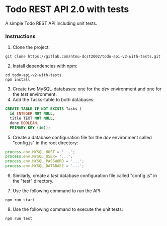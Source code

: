 # Todo REST API 2.0 with tests

A simple Todo REST API including unit tests.

### Instructions

1. Clone the project:

```
git clone https://gitlab.com/ntnu-dcst2002/todo-api-v2-with-tests.git
```

2. Install dependencies with npm:

```
cd todo-api-v2-with-tests
npm install
```
3. Create two MySQL-databases: one for the *dev* environment and one for the *test* environment.
3. Add the Tasks-table to both databases:

```sql
CREATE TABLE IF NOT EXISTS Tasks (
  id INTEGER NOT NULL,
  title TEXT NOT NULL,
  done BOOLEAN,
  PRIMARY KEY (id));
```

5. Create a database configuration file for the *dev* environment called "config.js" in the root directory:

```javascript
process.env.MYSQL_HOST = '...';
process.env.MYSQL_USER= '...';
process.env.MYSQL_PASSWORD = '...';
process.env.MYSQL_DATABASE = '...';
```

6. Similarly, create a *test* database configuration file called "config.js" in the "test" directory. 

7. Use the following command to run the API:

```
npm run start
```

8. Use the following command to execute the unit tests:

```
npm run test
```